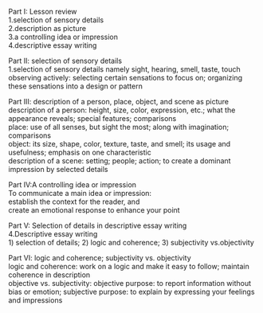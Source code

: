 Part I: Lesson review   
1.selection of sensory details   
2.description as picture   
3.a controlling idea or impression   
4.descriptive essay writing   
   
Part II: selection of sensory details   
    1.selection of sensory details namely sight, hearing, smell, taste, touch   
        observing actively: selecting certain sensations to focus on; organizing these sensations into a design or pattern   
   
Part III: description of a person, place, object, and scene as picture   
    description of a person: height, size, color, expression, etc.; what the appearance reveals; special features; comparisons   
    place: use of all senses, but sight the most; along with imagination; comparisons   
    object: its size, shape, color, texture, taste, and smell; its usage and usefulness; emphasis on one characteristic   
    description of a scene: setting; people; action; to create a dominant impression by selected details   
   
Part IV:A controlling idea or impression    
    To communicate a main idea or impression:   
        establish the context for the reader, and   
        create an emotional response to enhance your point   
   
Part V: Selection of details in descriptive essay writing   
    4.Descriptive essay writing   
        1) selection of details; 2) logic and coherence; 3) subjectivity vs.objectivity   
   
Part VI: logic and coherence; subjectivity vs. objectivity   
    logic and coherence: work on a logic and make it easy to follow; maintain coherence in description   
    objective vs. subjectivity: objective purpose: to report information without bias or emotion; subjective purpose: to explain by expressing your feelings and impressions   
